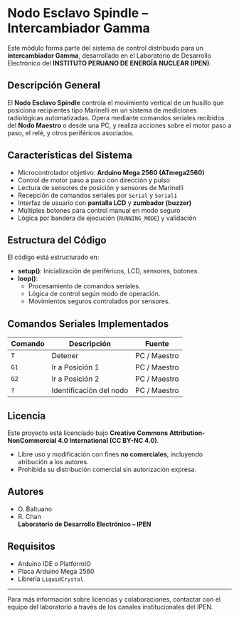 # Nodo Esclavo Spindle – Intercambiador Gamma

Este módulo forma parte del sistema de control distribuido para un **intercambiador Gamma**, desarrollado en el Laboratorio de Desarrollo Electrónico del **INSTITUTO PERUANO DE ENERGÍA NUCLEAR (IPEN)**. 

## Descripción General
El **Nodo Esclavo Spindle** controla el movimiento vertical de un husillo que posiciona recipientes tipo Marinelli en un sistema de mediciones radiológicas automatizadas. Opera mediante comandos seriales recibidos del **Nodo Maestro** o desde una PC, y realiza acciones sobre el motor paso a paso, el relé, y otros periféricos asociados.

## Características del Sistema
- Microcontrolador objetivo: **Arduino Mega 2560 (ATmega2560)**
- Control de motor paso a paso con dirección y pulso
- Lectura de sensores de posición y sensores de Marinelli
- Recepción de comandos seriales por `Serial` y `Serial1`
- Interfaz de usuario con **pantalla LCD** y **zumbador (buzzer)**
- Múltiples botones para control manual en modo seguro
- Lógica por bandera de ejecución (`RUNNING_MODE`) y validación

## Estructura del Código
El código está estructurado en:

- **setup()**: Inicialización de periféricos, LCD, sensores, botones.
- **loop()**:
  - Procesamiento de comandos seriales.
  - Lógica de control según modo de operación.
  - Movimientos seguros controlados por sensores.

## Comandos Seriales Implementados
| Comando | Descripción              | Fuente           |
|---------|---------------------------|------------------|
| `T`     | Detener                   | PC / Maestro     |
| `G1`    | Ir a Posición 1           | PC / Maestro     |
| `G2`    | Ir a Posición 2           | PC / Maestro     |
| `?`     | Identificación del nodo   | PC / Maestro     |

## Licencia
Este proyecto está licenciado bajo **Creative Commons Attribution-NonCommercial 4.0 International (CC BY-NC 4.0)**. 

- Libre uso y modificación con fines **no comerciales**, incluyendo atribución a los autores.
- Prohibida su distribución comercial sin autorización expresa.

## Autores
- O. Baltuano  
- R. Chan  
**Laboratorio de Desarrollo Electrónico – IPEN**

## Requisitos
- Arduino IDE o PlatformIO
- Placa Arduino Mega 2560
- Librería `LiquidCrystal`

---
Para más información sobre licencias y colaboraciones, contactar con el equipo del laboratorio a través de los canales institucionales del IPEN.
